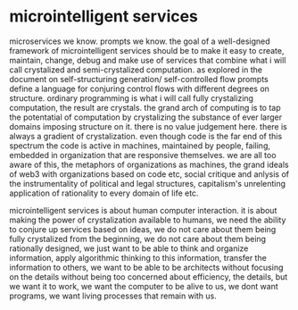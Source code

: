 # microintelligent services
microservices we know. prompts we know. the goal of a well-designed framework of microintelligent services should be to make it easy to create, maintain, change, debug and make use of services that combine what i will call crystalized and semi-crystalized computation. as explored in the document on self-structuring generation/ self-controlled flow prompts define a language for conjuring control flows with different degrees on structure. ordinary programming is what i will call fully crystalizing computation, the result are crystals. the grand arch of computing is to tap the potentatial of computation by crystalizing the substance of ever larger domains imposing structure on it. there is no value judgement here. there is always a gradient of crystalization. even though code is the far end of this spectrum the code is active in machines, maintained by people, failing, embedded in organization that are responsive themselves. we are all too aware of this, the metaphors of organizations as machines, the grand ideals of web3 with organizations based on code etc, social critique and anlysis of the instrumentality of political and legal structures, capitalism's unrelenting application of rationality to every domain of life etc.

microintelligent services is about human computer interaction. it is about making the power of crystalization available to humans, we need the ability to conjure up services based on ideas, we do not care about them being fully crystalized from the beginning, we do not care about them being rationally designed, we just want to be able to think and organize information, apply algorithmic thinking to this information, transfer the information to others, we want to be able to be architects without focusing on the details without being too concerned about efficiency, the details, but we want it to work, we want the computer to be alive to us, we dont want programs, we want living processes that remain with us.